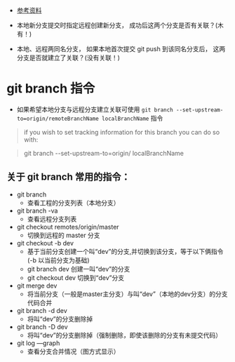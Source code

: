 * [参考资料](https://git-scm.com/docs/git-branch)

* 本地新分支提交时指定远程创建新分支， 成功后这两个分支是否有关联？(木有！) 

* 本地、远程两同名分支， 如果本地首次提交 git push 到该同名分支后， 这两分支是否就建立了关联？(没有关联！)

# git branch 指令
* 如果希望本地分支与远程分支建立关联可使用 `git branch --set-upstream-to=origin/remoteBranchName localBranchName` 指令
> if you wish to set tracking information for this branch you can do so with:

> git branch --set-upstream-to=origin/<branch> localBranchName

## 关于 git branch 常用的指令： 
* git branch 
	* 查看工程的分支列表（本地分支）
* git branch -va 
	* 查看远程分支列表
* git checkout  remotes/origin/master 
	* 切换到远程的 master 分支
* git checkout -b dev
	* 基于当前分支创建一个叫“dev”的分支,并切换到该分支，等于以下俩指令(-b 以当前分支为基础)
	* git branch dev   创建一叫“dev”的分支
	* git checkout dev  切换到“dev”分支
* git merge dev 
	* 将当前分支（一般是master主分支）与叫“dev”（本地的dev分支）的分支代码合并
* git branch -d dev 
	* 将叫“dev”的分支删除掉
* git branch -D dev 
	* 将叫“dev”的分支删除掉（强制删除，即使该删除的分支有未提交代码）
* git log —graph  
	* 查看分支合并情况（图方式显示）


